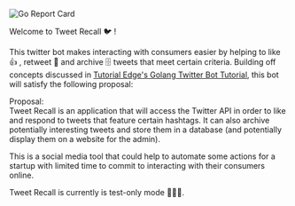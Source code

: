 ![Go Report Card](https://goreportcard.com/badge/fchikwekwe/TweetRecall)

Welcome to Tweet Recall 🐦 !

This twitter bot makes interacting with consumers easier by helping to like 👍 , retweet 📱 and archive 🗄 tweets that meet certain criteria. Building off concepts discussed in <a href="/elliotforbes/tutorialedge-v2">Tutorial Edge's Golang Twitter Bot Tutorial</a>, this bot will satisfy the following proposal:

Proposal:
<br>
Tweet Recall is an application that will access the Twitter API in order to like and respond to tweets that feature certain hashtags. It can also archive potentially interesting tweets and store them in a database (and potentially display them on a website for the admin).

This is a social media tool that could help to automate some actions for a startup with limited time to commit to interacting with their consumers online.

Tweet Recall is currently is test-only mode 👩🏾‍🔬.
